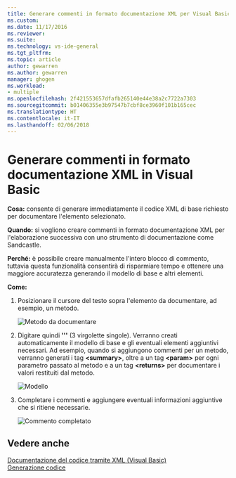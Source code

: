 ```yaml
---
title: Generare commenti in formato documentazione XML per Visual Basic | Microsoft Docs
ms.custom: 
ms.date: 11/17/2016
ms.reviewer: 
ms.suite: 
ms.technology: vs-ide-general
ms.tgt_pltfrm: 
ms.topic: article
author: gewarren
ms.author: gewarren
manager: ghogen
ms.workload:
- multiple
ms.openlocfilehash: 2f421553657dfafb265140e44e38a2c7722a7303
ms.sourcegitcommit: b01406355e3b97547b7cbf8ce3960f101b165cec
ms.translationtype: HT
ms.contentlocale: it-IT
ms.lasthandoff: 02/06/2018
---
```

# <a name="generate-xml-documentation-comments-in-visual-basic"></a>Generare commenti in formato documentazione XML in Visual Basic

**Cosa:** consente di generare immediatamente il codice XML di base richiesto per documentare l'elemento selezionato. 

**Quando:** si vogliono creare commenti in formato documentazione XML per l'elaborazione successiva con uno strumento di documentazione come Sandcastle.

**Perché:** è possibile creare manualmente l'intero blocco di commento, tuttavia questa funzionalità consentirà di risparmiare tempo e ottenere una maggiore accuratezza generando il modello di base e altri elementi. 

**Come:**

1. Posizionare il cursore del testo sopra l'elemento da documentare, ad esempio, un metodo.

   ![Metodo da documentare](media/doc-highlight-vb.png)

1. Digitare quindi **'''** (3 virgolette singole). Verranno creati automaticamente il modello di base e gli eventuali elementi aggiuntivi necessari.  Ad esempio, quando si aggiungono commenti per un metodo, verranno generati i tag **\<summary\>**, oltre a un tag **\<param\>** per ogni parametro passato al metodo e a un tag **\<returns\>** per documentare i valori restituiti dal metodo.

   ![Modello](media/doc-preview-vb.png)

1. Completare i commenti e aggiungere eventuali informazioni aggiuntive che si ritiene necessarie.

   ![Commento completato](media/doc-result-vb.png)

## <a name="see-also"></a>Vedere anche

[Documentazione del codice tramite XML (Visual Basic)](/dotnet/visual-basic/programming-guide/program-structure/documenting-your-code-with-xml)  
[Generazione codice](../code-generation-in-visual-studio.md)